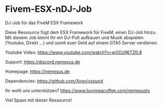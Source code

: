 # Fivem-ESX-nDJ-Job
DJ-Job für das FiveM ESX Framework

Diese Ressource fügt dem ESX Framework für FiveM, einen DJ-Job hinzu. Mit diesem Job könnt Ihr ein DJ-Pult aufbauen und Musik abspielen (Youtube, Direkt ...) und somit euer Geld auf einem GTA5 Server verdienen.

Youtube Video: https://www.youtube.com/watch?v=wOOz96TZfL8

Support: https://discord.nemesus.de

Homepage: https://nemesus.de

Dependencies: https://github.com/Xogy/xsound

Ihr wollt uns unterstützen? https://www.buymeacoffee.com/nemesustv

Viel Spass mit dieser Ressource!
